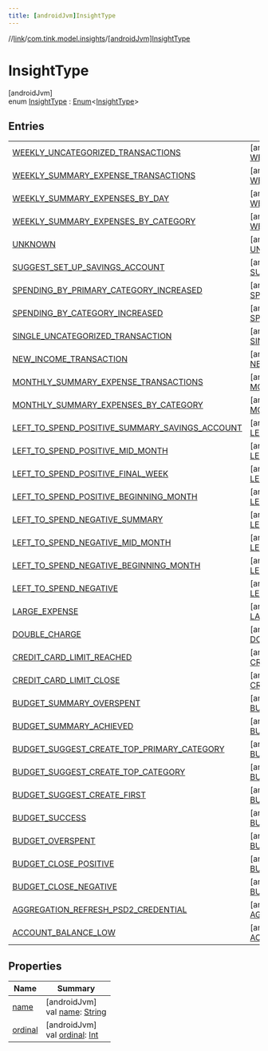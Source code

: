 ```yaml
---
title: [androidJvm]InsightType
---
```

//[link](../../../index.html)/[com.tink.model.insights](../index.html)/[[androidJvm]InsightType](index.html)



# InsightType



[androidJvm]\
enum [InsightType](index.html) : [Enum](https://kotlinlang.org/api/latest/jvm/stdlib/kotlin/-enum/index.html)&lt;[InsightType](index.html)&gt;



## Entries


| | |
|---|---|
| [WEEKLY_UNCATEGORIZED_TRANSACTIONS](-w-e-e-k-l-y_-u-n-c-a-t-e-g-o-r-i-z-e-d_-t-r-a-n-s-a-c-t-i-o-n-s/index.html) | [androidJvm]<br>[WEEKLY_UNCATEGORIZED_TRANSACTIONS](-w-e-e-k-l-y_-u-n-c-a-t-e-g-o-r-i-z-e-d_-t-r-a-n-s-a-c-t-i-o-n-s/index.html)() |
| [WEEKLY_SUMMARY_EXPENSE_TRANSACTIONS](-w-e-e-k-l-y_-s-u-m-m-a-r-y_-e-x-p-e-n-s-e_-t-r-a-n-s-a-c-t-i-o-n-s/index.html) | [androidJvm]<br>[WEEKLY_SUMMARY_EXPENSE_TRANSACTIONS](-w-e-e-k-l-y_-s-u-m-m-a-r-y_-e-x-p-e-n-s-e_-t-r-a-n-s-a-c-t-i-o-n-s/index.html)() |
| [WEEKLY_SUMMARY_EXPENSES_BY_DAY](-w-e-e-k-l-y_-s-u-m-m-a-r-y_-e-x-p-e-n-s-e-s_-b-y_-d-a-y/index.html) | [androidJvm]<br>[WEEKLY_SUMMARY_EXPENSES_BY_DAY](-w-e-e-k-l-y_-s-u-m-m-a-r-y_-e-x-p-e-n-s-e-s_-b-y_-d-a-y/index.html)() |
| [WEEKLY_SUMMARY_EXPENSES_BY_CATEGORY](-w-e-e-k-l-y_-s-u-m-m-a-r-y_-e-x-p-e-n-s-e-s_-b-y_-c-a-t-e-g-o-r-y/index.html) | [androidJvm]<br>[WEEKLY_SUMMARY_EXPENSES_BY_CATEGORY](-w-e-e-k-l-y_-s-u-m-m-a-r-y_-e-x-p-e-n-s-e-s_-b-y_-c-a-t-e-g-o-r-y/index.html)() |
| [UNKNOWN](-u-n-k-n-o-w-n/index.html) | [androidJvm]<br>[UNKNOWN](-u-n-k-n-o-w-n/index.html)() |
| [SUGGEST_SET_UP_SAVINGS_ACCOUNT](-s-u-g-g-e-s-t_-s-e-t_-u-p_-s-a-v-i-n-g-s_-a-c-c-o-u-n-t/index.html) | [androidJvm]<br>[SUGGEST_SET_UP_SAVINGS_ACCOUNT](-s-u-g-g-e-s-t_-s-e-t_-u-p_-s-a-v-i-n-g-s_-a-c-c-o-u-n-t/index.html)() |
| [SPENDING_BY_PRIMARY_CATEGORY_INCREASED](-s-p-e-n-d-i-n-g_-b-y_-p-r-i-m-a-r-y_-c-a-t-e-g-o-r-y_-i-n-c-r-e-a-s-e-d/index.html) | [androidJvm]<br>[SPENDING_BY_PRIMARY_CATEGORY_INCREASED](-s-p-e-n-d-i-n-g_-b-y_-p-r-i-m-a-r-y_-c-a-t-e-g-o-r-y_-i-n-c-r-e-a-s-e-d/index.html)() |
| [SPENDING_BY_CATEGORY_INCREASED](-s-p-e-n-d-i-n-g_-b-y_-c-a-t-e-g-o-r-y_-i-n-c-r-e-a-s-e-d/index.html) | [androidJvm]<br>[SPENDING_BY_CATEGORY_INCREASED](-s-p-e-n-d-i-n-g_-b-y_-c-a-t-e-g-o-r-y_-i-n-c-r-e-a-s-e-d/index.html)() |
| [SINGLE_UNCATEGORIZED_TRANSACTION](-s-i-n-g-l-e_-u-n-c-a-t-e-g-o-r-i-z-e-d_-t-r-a-n-s-a-c-t-i-o-n/index.html) | [androidJvm]<br>[SINGLE_UNCATEGORIZED_TRANSACTION](-s-i-n-g-l-e_-u-n-c-a-t-e-g-o-r-i-z-e-d_-t-r-a-n-s-a-c-t-i-o-n/index.html)() |
| [NEW_INCOME_TRANSACTION](-n-e-w_-i-n-c-o-m-e_-t-r-a-n-s-a-c-t-i-o-n/index.html) | [androidJvm]<br>[NEW_INCOME_TRANSACTION](-n-e-w_-i-n-c-o-m-e_-t-r-a-n-s-a-c-t-i-o-n/index.html)() |
| [MONTHLY_SUMMARY_EXPENSE_TRANSACTIONS](-m-o-n-t-h-l-y_-s-u-m-m-a-r-y_-e-x-p-e-n-s-e_-t-r-a-n-s-a-c-t-i-o-n-s/index.html) | [androidJvm]<br>[MONTHLY_SUMMARY_EXPENSE_TRANSACTIONS](-m-o-n-t-h-l-y_-s-u-m-m-a-r-y_-e-x-p-e-n-s-e_-t-r-a-n-s-a-c-t-i-o-n-s/index.html)() |
| [MONTHLY_SUMMARY_EXPENSES_BY_CATEGORY](-m-o-n-t-h-l-y_-s-u-m-m-a-r-y_-e-x-p-e-n-s-e-s_-b-y_-c-a-t-e-g-o-r-y/index.html) | [androidJvm]<br>[MONTHLY_SUMMARY_EXPENSES_BY_CATEGORY](-m-o-n-t-h-l-y_-s-u-m-m-a-r-y_-e-x-p-e-n-s-e-s_-b-y_-c-a-t-e-g-o-r-y/index.html)() |
| [LEFT_TO_SPEND_POSITIVE_SUMMARY_SAVINGS_ACCOUNT](-l-e-f-t_-t-o_-s-p-e-n-d_-p-o-s-i-t-i-v-e_-s-u-m-m-a-r-y_-s-a-v-i-n-g-s_-a-c-c-o-u-n-t/index.html) | [androidJvm]<br>[LEFT_TO_SPEND_POSITIVE_SUMMARY_SAVINGS_ACCOUNT](-l-e-f-t_-t-o_-s-p-e-n-d_-p-o-s-i-t-i-v-e_-s-u-m-m-a-r-y_-s-a-v-i-n-g-s_-a-c-c-o-u-n-t/index.html)() |
| [LEFT_TO_SPEND_POSITIVE_MID_MONTH](-l-e-f-t_-t-o_-s-p-e-n-d_-p-o-s-i-t-i-v-e_-m-i-d_-m-o-n-t-h/index.html) | [androidJvm]<br>[LEFT_TO_SPEND_POSITIVE_MID_MONTH](-l-e-f-t_-t-o_-s-p-e-n-d_-p-o-s-i-t-i-v-e_-m-i-d_-m-o-n-t-h/index.html)() |
| [LEFT_TO_SPEND_POSITIVE_FINAL_WEEK](-l-e-f-t_-t-o_-s-p-e-n-d_-p-o-s-i-t-i-v-e_-f-i-n-a-l_-w-e-e-k/index.html) | [androidJvm]<br>[LEFT_TO_SPEND_POSITIVE_FINAL_WEEK](-l-e-f-t_-t-o_-s-p-e-n-d_-p-o-s-i-t-i-v-e_-f-i-n-a-l_-w-e-e-k/index.html)() |
| [LEFT_TO_SPEND_POSITIVE_BEGINNING_MONTH](-l-e-f-t_-t-o_-s-p-e-n-d_-p-o-s-i-t-i-v-e_-b-e-g-i-n-n-i-n-g_-m-o-n-t-h/index.html) | [androidJvm]<br>[LEFT_TO_SPEND_POSITIVE_BEGINNING_MONTH](-l-e-f-t_-t-o_-s-p-e-n-d_-p-o-s-i-t-i-v-e_-b-e-g-i-n-n-i-n-g_-m-o-n-t-h/index.html)() |
| [LEFT_TO_SPEND_NEGATIVE_SUMMARY](-l-e-f-t_-t-o_-s-p-e-n-d_-n-e-g-a-t-i-v-e_-s-u-m-m-a-r-y/index.html) | [androidJvm]<br>[LEFT_TO_SPEND_NEGATIVE_SUMMARY](-l-e-f-t_-t-o_-s-p-e-n-d_-n-e-g-a-t-i-v-e_-s-u-m-m-a-r-y/index.html)() |
| [LEFT_TO_SPEND_NEGATIVE_MID_MONTH](-l-e-f-t_-t-o_-s-p-e-n-d_-n-e-g-a-t-i-v-e_-m-i-d_-m-o-n-t-h/index.html) | [androidJvm]<br>[LEFT_TO_SPEND_NEGATIVE_MID_MONTH](-l-e-f-t_-t-o_-s-p-e-n-d_-n-e-g-a-t-i-v-e_-m-i-d_-m-o-n-t-h/index.html)() |
| [LEFT_TO_SPEND_NEGATIVE_BEGINNING_MONTH](-l-e-f-t_-t-o_-s-p-e-n-d_-n-e-g-a-t-i-v-e_-b-e-g-i-n-n-i-n-g_-m-o-n-t-h/index.html) | [androidJvm]<br>[LEFT_TO_SPEND_NEGATIVE_BEGINNING_MONTH](-l-e-f-t_-t-o_-s-p-e-n-d_-n-e-g-a-t-i-v-e_-b-e-g-i-n-n-i-n-g_-m-o-n-t-h/index.html)() |
| [LEFT_TO_SPEND_NEGATIVE](-l-e-f-t_-t-o_-s-p-e-n-d_-n-e-g-a-t-i-v-e/index.html) | [androidJvm]<br>[LEFT_TO_SPEND_NEGATIVE](-l-e-f-t_-t-o_-s-p-e-n-d_-n-e-g-a-t-i-v-e/index.html)() |
| [LARGE_EXPENSE](-l-a-r-g-e_-e-x-p-e-n-s-e/index.html) | [androidJvm]<br>[LARGE_EXPENSE](-l-a-r-g-e_-e-x-p-e-n-s-e/index.html)() |
| [DOUBLE_CHARGE](-d-o-u-b-l-e_-c-h-a-r-g-e/index.html) | [androidJvm]<br>[DOUBLE_CHARGE](-d-o-u-b-l-e_-c-h-a-r-g-e/index.html)() |
| [CREDIT_CARD_LIMIT_REACHED](-c-r-e-d-i-t_-c-a-r-d_-l-i-m-i-t_-r-e-a-c-h-e-d/index.html) | [androidJvm]<br>[CREDIT_CARD_LIMIT_REACHED](-c-r-e-d-i-t_-c-a-r-d_-l-i-m-i-t_-r-e-a-c-h-e-d/index.html)() |
| [CREDIT_CARD_LIMIT_CLOSE](-c-r-e-d-i-t_-c-a-r-d_-l-i-m-i-t_-c-l-o-s-e/index.html) | [androidJvm]<br>[CREDIT_CARD_LIMIT_CLOSE](-c-r-e-d-i-t_-c-a-r-d_-l-i-m-i-t_-c-l-o-s-e/index.html)() |
| [BUDGET_SUMMARY_OVERSPENT](-b-u-d-g-e-t_-s-u-m-m-a-r-y_-o-v-e-r-s-p-e-n-t/index.html) | [androidJvm]<br>[BUDGET_SUMMARY_OVERSPENT](-b-u-d-g-e-t_-s-u-m-m-a-r-y_-o-v-e-r-s-p-e-n-t/index.html)() |
| [BUDGET_SUMMARY_ACHIEVED](-b-u-d-g-e-t_-s-u-m-m-a-r-y_-a-c-h-i-e-v-e-d/index.html) | [androidJvm]<br>[BUDGET_SUMMARY_ACHIEVED](-b-u-d-g-e-t_-s-u-m-m-a-r-y_-a-c-h-i-e-v-e-d/index.html)() |
| [BUDGET_SUGGEST_CREATE_TOP_PRIMARY_CATEGORY](-b-u-d-g-e-t_-s-u-g-g-e-s-t_-c-r-e-a-t-e_-t-o-p_-p-r-i-m-a-r-y_-c-a-t-e-g-o-r-y/index.html) | [androidJvm]<br>[BUDGET_SUGGEST_CREATE_TOP_PRIMARY_CATEGORY](-b-u-d-g-e-t_-s-u-g-g-e-s-t_-c-r-e-a-t-e_-t-o-p_-p-r-i-m-a-r-y_-c-a-t-e-g-o-r-y/index.html)() |
| [BUDGET_SUGGEST_CREATE_TOP_CATEGORY](-b-u-d-g-e-t_-s-u-g-g-e-s-t_-c-r-e-a-t-e_-t-o-p_-c-a-t-e-g-o-r-y/index.html) | [androidJvm]<br>[BUDGET_SUGGEST_CREATE_TOP_CATEGORY](-b-u-d-g-e-t_-s-u-g-g-e-s-t_-c-r-e-a-t-e_-t-o-p_-c-a-t-e-g-o-r-y/index.html)() |
| [BUDGET_SUGGEST_CREATE_FIRST](-b-u-d-g-e-t_-s-u-g-g-e-s-t_-c-r-e-a-t-e_-f-i-r-s-t/index.html) | [androidJvm]<br>[BUDGET_SUGGEST_CREATE_FIRST](-b-u-d-g-e-t_-s-u-g-g-e-s-t_-c-r-e-a-t-e_-f-i-r-s-t/index.html)() |
| [BUDGET_SUCCESS](-b-u-d-g-e-t_-s-u-c-c-e-s-s/index.html) | [androidJvm]<br>[BUDGET_SUCCESS](-b-u-d-g-e-t_-s-u-c-c-e-s-s/index.html)() |
| [BUDGET_OVERSPENT](-b-u-d-g-e-t_-o-v-e-r-s-p-e-n-t/index.html) | [androidJvm]<br>[BUDGET_OVERSPENT](-b-u-d-g-e-t_-o-v-e-r-s-p-e-n-t/index.html)() |
| [BUDGET_CLOSE_POSITIVE](-b-u-d-g-e-t_-c-l-o-s-e_-p-o-s-i-t-i-v-e/index.html) | [androidJvm]<br>[BUDGET_CLOSE_POSITIVE](-b-u-d-g-e-t_-c-l-o-s-e_-p-o-s-i-t-i-v-e/index.html)() |
| [BUDGET_CLOSE_NEGATIVE](-b-u-d-g-e-t_-c-l-o-s-e_-n-e-g-a-t-i-v-e/index.html) | [androidJvm]<br>[BUDGET_CLOSE_NEGATIVE](-b-u-d-g-e-t_-c-l-o-s-e_-n-e-g-a-t-i-v-e/index.html)() |
| [AGGREGATION_REFRESH_PSD2_CREDENTIAL](-a-g-g-r-e-g-a-t-i-o-n_-r-e-f-r-e-s-h_-p-s-d2_-c-r-e-d-e-n-t-i-a-l/index.html) | [androidJvm]<br>[AGGREGATION_REFRESH_PSD2_CREDENTIAL](-a-g-g-r-e-g-a-t-i-o-n_-r-e-f-r-e-s-h_-p-s-d2_-c-r-e-d-e-n-t-i-a-l/index.html)() |
| [ACCOUNT_BALANCE_LOW](-a-c-c-o-u-n-t_-b-a-l-a-n-c-e_-l-o-w/index.html) | [androidJvm]<br>[ACCOUNT_BALANCE_LOW](-a-c-c-o-u-n-t_-b-a-l-a-n-c-e_-l-o-w/index.html)() |


## Properties


| Name | Summary |
|---|---|
| [name](../../com.tink.service.network/[android-jvm]-sdk-client/-t-i-n-k_-l-i-n-k/index.html#-372974862%2FProperties%2F-812656150) | [androidJvm]<br>val [name](../../com.tink.service.network/[android-jvm]-sdk-client/-t-i-n-k_-l-i-n-k/index.html#-372974862%2FProperties%2F-812656150): [String](https://kotlinlang.org/api/latest/jvm/stdlib/kotlin/-string/index.html) |
| [ordinal](../../com.tink.service.network/[android-jvm]-sdk-client/-t-i-n-k_-l-i-n-k/index.html#-739389684%2FProperties%2F-812656150) | [androidJvm]<br>val [ordinal](../../com.tink.service.network/[android-jvm]-sdk-client/-t-i-n-k_-l-i-n-k/index.html#-739389684%2FProperties%2F-812656150): [Int](https://kotlinlang.org/api/latest/jvm/stdlib/kotlin/-int/index.html) |

